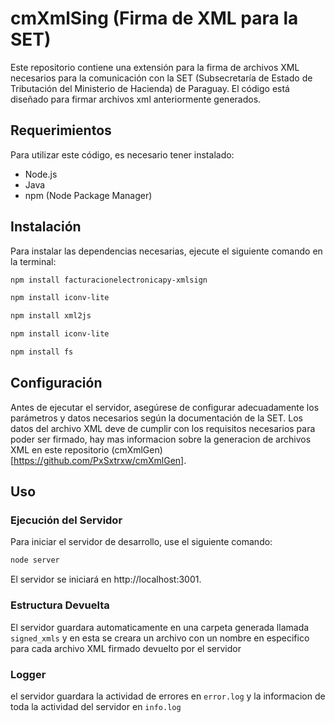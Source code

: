 # cmXmlSing (Firma de XML para la SET)

Este repositorio contiene una extensión para la firma de archivos XML necesarios para la comunicación con la SET (Subsecretaría de Estado de Tributación del Ministerio de Hacienda) de Paraguay. El código está diseñado para firmar archivos xml anteriormente generados.

## Requerimientos

Para utilizar este código, es necesario tener instalado:

- Node.js
- Java
- npm (Node Package Manager)

## Instalación

Para instalar las dependencias necesarias, ejecute el siguiente comando en la terminal:

```bash
npm install facturacionelectronicapy-xmlsign
```
```bash
npm install iconv-lite
```
```bash
npm install xml2js
```
```bash
npm install iconv-lite
```
```bash
npm install fs
```
## Configuración

Antes de ejecutar el servidor, asegúrese de configurar adecuadamente los parámetros y datos necesarios según la documentación de la SET. Los datos del archivo XML deve de cumplir con los requisitos necesarios para poder ser firmado, hay mas informacion sobre la generacion de archivos XML en este repositorio (cmXmlGen)[https://github.com/PxSxtrxw/cmXmlGen].

## Uso

### Ejecución del Servidor

Para iniciar el servidor de desarrollo, use el siguiente comando:

```bash
node server
```
El servidor se iniciará en http://localhost:3001.

### Estructura Devuelta 

El servidor guardara automaticamente en una carpeta generada llamada `signed_xmls` y en esta se creara un archivo con un nombre en especifico para cada archivo XML firmado devuelto por el servidor

### Logger

el servidor guardara la actividad de errores en `error.log` y la informacion de toda la actividad del servidor en `info.log`




